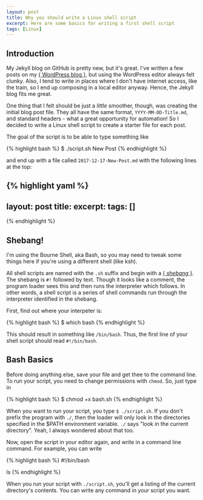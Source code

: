 ```yaml
---
layout: post
title: Why you should write a Linux shell script
excerpt: Here are some basics for writing a first shell script
tags: [Linux]
---
```


## Introduction

My Jekyll blog on GitHub is pretty new, but it's great.  I've written a few posts on my [{ WordPress blog }](http://stonetelescope.wordpress.com), but using the WordPress editor always felt clunky.  Also, I tend to write in places where I don't have internet access, like the train, so I end up composing in a local editor anyway.  Hence, the Jekyll blog fits me great.

One thing that I felt should be just a *little* smoother, though, was creating the initial blog post file.  They all have the same format, `YYYY-MM-DD-Title.md`, and standard headers - what a great opportunity for automation!  So I decided to write a Linux shell script to create a starter file for each post.

The goal of the script is to be able to type something like

{% highlight bash %}
$ ./script.sh New Post
{% endhighlight %}

and end up with a file called `2017-12-17-New-Post.md` with the following lines at the top:

{% highlight yaml %}
---
layout: post
title: 
excerpt: 
tags: []
---
{% endhighlight %}

## Shebang!

I'm using the Bourne Shell, aka Bash, so you may need to tweak some things here if you're using a different shell (like ksh).

All shell scripts are named with the `.sh` suffix and begin with a [{ *shebang* }](WIKIPEDIA).  The shebang is `#!` followed by text.  Though it looks like a comment, the program loader sees this and then runs the interpreter which follows.  In other words, a shell script is a series of shell commands run through the interpreter identified in the shebang.

First, find out where your interpeter is:

{% highlight bash %}
$ which bash
{% endhighlight %}

This should result in something like `/bin/bash`.  Thus, the first line of your shell script should read `#!/bin/bash`.

## Bash Basics

Before doing anything else, save your file and get thee to the command line.  To run your script, you need to change permissions with `chmod`.  So, just type in

{% highlight bash %}
$ chmod +x bash.sh
{% endhighlight %}

When you want to run your script, you type `$ ./script.sh`.  If you don't prefix the program with `./`, then the loader will only look in the directories specified in the $PATH environment variable.  `./` says "look in the current directory".  Yeah, I always wondered about that too.

Now, open the script in your editor again, and write in a command line command.  For example, you can write

{% highlight bash %}
#!/bin/bash

ls
{% endhighlight %}

When you run your script with `./script.sh`, you'll get a listing of the current directory's contents.  You can write any command in your script you want.
